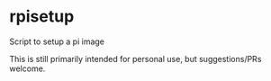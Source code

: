 # rpisetup

Script to setup a pi image

This is still primarily intended for personal use, but suggestions/PRs welcome.
